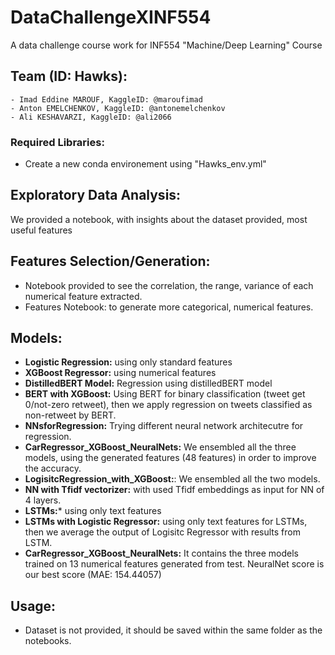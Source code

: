 # DataChallengeXINF554
A data challenge course work for INF554 "Machine/Deep Learning" Course

## Team (ID: Hawks):
    - Imad Eddine MAROUF, KaggleID: @maroufimad
    - Anton EMELCHENKOV, KaggleID: @antonemelchenkov
    - Ali KESHAVARZI, KaggleID: @ali2066

### Required Libraries:
- Create a new conda environement using "Hawks_env.yml"

## Exploratory Data Analysis:
We provided a notebook, with insights about the dataset provided, most useful features 

## Features Selection/Generation:
- Notebook provided to see the correlation, the range, variance of each numerical feature extracted.
- Features Notebook: to generate more categorical, numerical features.

## Models:
- **Logistic Regression:** using only standard features
- **XGBoost Regressor:** using numerical features 
- **DistilledBERT Model:** Regression using distilledBERT model
- **BERT with XGBoost:** Using BERT for binary classification (tweet get 0/not-zero retweet), then we apply regression on tweets classified as non-retweet by BERT.
- **NNsforRegression:** Trying different neural network architecutre for regression.
- **CarRegressor_XGBoost_NeuralNets:** We ensembled all the three models, using the generated features (48 features) in order to improve the accuracy.
- **LogisitcRegression_with_XGBoost:**: We ensembled all the two models.
- **NN with Tfidf vectorizer:** with used Tfidf embeddings as input for NN of 4 layers.
- **LSTMs:*** using only text features
- **LSTMs with Logistic Regressor:** using only text features for LSTMs, then we average the output of Logisitc Regressor with results from LSTM.
- **CarRegressor_XGBoost_NeuralNets:** It contains the three models trained on 13 numerical features generated from test. NeuralNet score is our best score (MAE: 154.44057)


## Usage:
- Dataset is not provided, it should be saved within the same folder as the notebooks.




